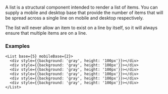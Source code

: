 A list is a structural component intended to render a list of items. You can
supply a mobile and desktop base that provide the number of items that will be
spread across a single line on mobile and desktop respectively.

The list will never allow an item to exist on a line by itself, so it will
always ensure that multiple items are on a line.

### Examples
```
<List base={5} mobileBase={2}>
  <div style={{background: 'gray', height: '100px'}}></div>
  <div style={{background: 'gray', height: '100px'}}></div>
  <div style={{background: 'gray', height: '100px'}}></div>
  <div style={{background: 'gray', height: '100px'}}></div>
  <div style={{background: 'gray', height: '100px'}}></div>
  <div style={{background: 'gray', height: '100px'}}></div>
</List>
```
